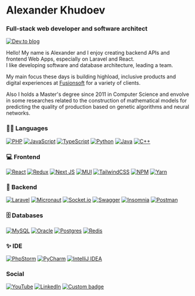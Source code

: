 # Alexander Khudoev
### Full-stack web developer and software architect

[![Dev.to blog](https://img.shields.io/badge/khudoev.dev-0A0A0A?style=for-the-badge&logo=dev.to&logoColor=white&link=https://www.khudoev.dev/)](https://www.khudoev.dev/)

Hello! My name is Alexander and I enjoy creating backend APIs and frontend Web Apps, especially on Laravel and React.   
I like developing software and database architecture, leading a team.

My main focus these days is building highload, inclusive products and digital experiences at
[Fusionsoft](https://www.fusionsoft.ru/en/) for a variety of clients.

Also I holds a Master's degree since 2011 in Computer Science and envolve in some researches related to the construction of mathematical models for predicting the quality of production based on genetic algorithms and neural networks.

### 👨‍💻 Languages
[![PHP](https://img.shields.io/badge/php-%23777BB4.svg?style=for-the-badge&logo=php&logoColor=white&link=https://www.php.net/)](https://www.php.net/)
[![JavaScript](https://img.shields.io/badge/javascript-%23323330.svg?style=for-the-badge&logo=javascript&logoColor=%23F7DF1E&link=https://github.com/AlexanderKhudoev)](https://github.com/AlexanderKhudoev)
[![TypeScript](https://img.shields.io/badge/typescript-%23007ACC.svg?style=for-the-badge&logo=typescript&logoColor=white&link=https://www.typescriptlang.org/)](https://www.typescriptlang.org/)
[![Python](https://img.shields.io/badge/python-3670A0?style=for-the-badge&logo=python&&color=purple&logoColor=ffdd54&link=https://github.com/AlexanderKhudoev)](https://github.com/AlexanderKhudoev)
[![Java](https://img.shields.io/badge/java-%23ED8B00.svg?style=for-the-badge&logo=java&logoColor=white&link=https://github.com/AlexanderKhudoev)](https://github.com/AlexanderKhudoev)
[![C++](https://img.shields.io/badge/c++-%2300599C.svg?style=for-the-badge&logo=c%2B%2B&logoColor=white&link=https://github.com/AlexanderKhudoev)](https://github.com/AlexanderKhudoev)

### 💻 Frontend 
[![React](https://img.shields.io/badge/react-%2320232a.svg?style=for-the-badge&logo=react&logoColor=%2361DAFB&link=https://reactjs.org)](https://reactjs.org)
[![Redux](https://img.shields.io/badge/reduxtoolkit-%23593d88.svg?style=for-the-badge&logo=redux&logoColor=white&link=https://github.com/AlexanderKhudoev)](https://github.com/AlexanderKhudoev)
[![Next JS](https://img.shields.io/badge/Next-black?style=for-the-badge&logo=next.js&logoColor=white&link=https://github.com/AlexanderKhudoev)](https://github.com/AlexanderKhudoev)
[![MUI](https://img.shields.io/badge/MUI-%230081CB.svg?style=for-the-badge&logo=material-ui&logoColor=white&link=https://github.com/AlexanderKhudoev)](https://github.com/AlexanderKhudoev)
[![TailwindCSS](https://img.shields.io/badge/tailwindcss-%2338B2AC.svg?style=for-the-badge&logo=tailwind-css&logoColor=white&link=https://github.com/AlexanderKhudoev)](https://github.com/AlexanderKhudoev)
[![NPM](https://img.shields.io/badge/NPM-%23000000.svg?style=for-the-badge&logo=npm&logoColor=white&link=https://github.com/AlexanderKhudoev)](https://github.com/AlexanderKhudoev)
[![Yarn](https://img.shields.io/badge/yarn-%232C8EBB.svg?style=for-the-badge&logo=yarn&logoColor=white&link=https://github.com/AlexanderKhudoev)](https://github.com/AlexanderKhudoev)

### 🤖 Backend
[![Laravel](https://img.shields.io/badge/laravel-%23FF2D20.svg?style=for-the-badge&logo=laravel&logoColor=white&link=https://laravel.com)](https://laravel.com)
[![Micronaut](https://img.shields.io/badge/Micronaut-blue?style=for-the-badge&logo=micronaut&logoColor=5849BE&link=https://micronaut.io)](https://micronaut.io)
[![Socket.io](https://img.shields.io/badge/Socket.io-black?style=for-the-badge&logo=socket.io&badgeColor=010101&link=https://socket.io/)](https://socket.io/)
[![Swagger](https://img.shields.io/badge/-Swagger-%23Clojure?style=for-the-badge&logo=swagger&logoColor=white&link=https://swagger.io/)](https://swagger.io/)
[![Insomnia](https://img.shields.io/badge/Insomnia-black?style=for-the-badge&logo=insomnia&logoColor=5849BE&link=https://insomnia.rest)](https://insomnia.rest)
[![Postman](https://img.shields.io/badge/Postman-FF6C37?style=for-the-badge&logo=postman&logoColor=white&link=https://www.postman.com/)](https://www.postman.com/)

### 🗄️ Databases
[![MySQL](https://img.shields.io/badge/mysql-%2300f.svg?style=for-the-badge&logo=mysql&logoColor=white&link=https://www.mysql.com/)](https://www.mysql.com/)
[![Oracle](https://img.shields.io/badge/Oracle-F80000?style=for-the-badge&logo=oracle&logoColor=white&link=https://www.oracle.com/)](https://www.oracle.com/)
[![Postgres](https://img.shields.io/badge/postgres-%23316192.svg?style=for-the-badge&logo=postgresql&logoColor=white&link=https://www.postgresql.org/)](https://www.postgresql.org/)
[![Redis](https://img.shields.io/badge/redis-%23DD0031.svg?style=for-the-badge&logo=redis&logoColor=white&link=https://redis.io/)](https://redis.io/)

### ✨ IDE
[![PhpStorm](https://img.shields.io/badge/phpstorm-143?style=for-the-badge&logo=phpstorm&logoColor=black&color=black&labelColor=darkorchid&link=https://www.jetbrains.com/phpstorm/)](https://www.jetbrains.com/phpstorm/)
[![PyCharm](https://img.shields.io/badge/pycharm-143?style=for-the-badge&logo=pycharm&logoColor=black&color=black&labelColor=green&link=https://www.jetbrains.com/pycharm/)](https://www.jetbrains.com/pycharm/)
[![IntelliJ IDEA](https://img.shields.io/badge/IntelliJIDEA-000000.svg?style=for-the-badge&logo=intellij-idea&logoColor=white&link=https://www.jetbrains.com/idea/)](https://www.jetbrains.com/idea/)

### Social

[![YouTube](https://img.shields.io/badge/Youtube-%23FF0000.svg?style=for-the-badge&logo=YouTube&logoColor=white&link=https://www.youtube.com/channel/UCn-KBvSCgpXaQgMf3dfErmg)](https://www.youtube.com/channel/UCn-KBvSCgpXaQgMf3dfErmg)
[![LinkedIn](https://img.shields.io/badge/linkedin-%230077B5.svg?style=for-the-badge&logo=linkedin&logoColor=white&link=https://www.linkedin.com/in/alexander-khudoev-37416b114/)](https://www.linkedin.com/in/alexander-khudoev-37416b114/)
[![Custom badge](https://img.shields.io/endpoint?style=for-the-badge&url=https%3A%2F%2Fyoutube-channel-badge-indol.vercel.app%2Fapi%2Fsubscriber&link=https://www.youtube.com/channel/UCn-KBvSCgpXaQgMf3dfErmg)](https://www.youtube.com/channel/UCn-KBvSCgpXaQgMf3dfErmg)

<!---
AlexanderKhudoev/AlexanderKhudoev is a ✨ special ✨ repository because its `README.md` (this file) appears on your GitHub profile.
You can click the Preview link to take a look at your changes.
--->
